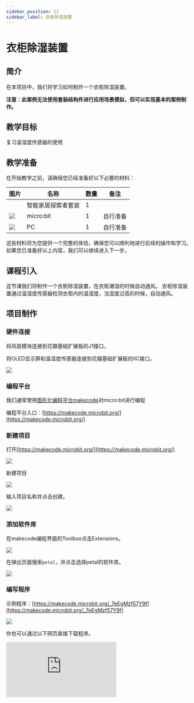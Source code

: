 ```yaml
---
sidebar_position: 11
sidebar_label: 衣柜除湿装置
---
```


# 衣柜除湿装置

## 简介

在本项目中，我们将学习如何制作一个衣柜除湿装置。

**注意：此案例无法使用套装结构件进行应用场景模拟，但可以实现基本的案例制作。**

## 教学目标

复习温湿度传感器的使用

## 教学准备

在开始教学之前，请确保您已经准备好以下必要的材料：

| **图片** | **名称** | **数量** | **备注** |
| --- | --- | --- | --- |
| <!-- 套装产品图 -->| 智能家居探索者套装 | 1 |  |
| ![](https://wiki-media-ef.oss-cn-hongkong.aliyuncs.com/docs/microbit/interesting-case/cutebot-fun-football-game-kit/cases-libraries/images/microbit.png) | micro:bit | 1 | 自行准备 |
| ![](https://wiki-media-ef.oss-cn-hongkong.aliyuncs.com/docs/microbit/interesting-case/cutebot-fun-football-game-kit/cases-libraries/images/pc.png) | PC | 1 | 自行准备 |

这些材料将为您提供一个完整的体验，确保您可以顺利地进行后续的操作和学习。如果您已准备好以上内容，我们可以继续进入下一步。

## 课程引入

这节课我们将制作一个衣柜除湿装置，在衣柜潮湿的时候自动通风。
衣柜除湿装置通过温湿度传感器检测衣柜内的温湿度，当湿度过高的时候，自动通风。

## 项目制作

### 硬件连接

将风扇模块连接到花瓣基础扩展板的J1接口，

将OLED显示屏和温湿度传感器连接到花瓣基础扩展板的IIC接口。


![](https://wiki-media-ef.oss-cn-hongkong.aliyuncs.com/docs/microbit/petal-series/petal-smart-home-explorer-kit/images/case-09-02.png)


### 编程平台

我们通常使用[图形化编程平台makecode](https://makecode.microbit.org/)对micro:bit进行编程

编程平台入口：[https://makecode.microbit.org/](https://makecode.microbit.org/)

### 新建项目

打开[https://makecode.microbit.org/](https://makecode.microbit.org/)

![](https://wiki-media-ef.oss-cn-hongkong.aliyuncs.com/docs/microbit/interesting-case/cutebot-fun-football-game-kit/cases-libraries/images/makecode.png)

新建项目

![](https://wiki-media-ef.oss-cn-hongkong.aliyuncs.com/docs/microbit/interesting-case/cutebot-fun-football-game-kit/cases-libraries/images/makecode-new-project-01.png)

输入项目名称并点击创建。

![](https://wiki-media-ef.oss-cn-hongkong.aliyuncs.com/docs/microbit/interesting-case/cutebot-fun-football-game-kit/cases-libraries/images/makecode-new-project-02.png)

### 添加软件库

在makecode编程界面的Toolbox点击Extensions。

![](https://wiki-media-ef.oss-cn-hongkong.aliyuncs.com/docs/microbit/interesting-case/classroom-science-pack/images/classroom-science-pack-add-extensions-02.png)

在弹出页面搜索`petal`，并点击选择petal的软件库。

![](https://wiki-media-ef.oss-cn-hongkong.aliyuncs.com/docs/microbit/petal-series/petal-smart-home-explorer-kit/images/add-petal.png)

### 编写程序

示例程序：[https://makecode.microbit.org/_7eEgMzf57Y9f](https://makecode.microbit.org/_7eEgMzf57Y9f)

![](https://wiki-media-ef.oss-cn-hongkong.aliyuncs.com/docs/microbit/petal-series/petal-smart-home-explorer-kit/images/case-09-03.png)

你也可以通过以下网页直接下载程序。

<div
    style={{
        position: 'relative',
        paddingBottom: '60%',
        overflow: 'hidden',
    }}
>
    <iframe
        src="https://makecode.microbit.org/_7eEgMzf57Y9f"
        frameborder="0"
        sandbox="allow-popups allow-forms allow-scripts allow-same-origin"
        style={{
            position: 'absolute',
            width: '100%',
            height: '100%',
        }}
    />
</div>




### 如何将程序下载到micro:bit？

使用USB线连接PC和micro:bit V2。

![](https://wiki-media-ef.oss-cn-hongkong.aliyuncs.com/docs/microbit/interesting-case/microbit-smart-climate-kit/cases-libraries/images/connect-microbit.gif)

连接成功后，电脑上会识别出一个名为`MICROBIT`的盘符。

![](https://wiki-media-ef.oss-cn-hongkong.aliyuncs.com/docs/microbit/interesting-case/microbit-smart-climate-kit/cases-libraries/images/microbit-drive.png)

点击左下角的![](https://wiki-media-ef.oss-cn-hongkong.aliyuncs.com/docs/microbit/interesting-case/microbit-smart-climate-kit/cases-libraries/images/download-01.png)，选择`Connect Device`。

![](https://wiki-media-ef.oss-cn-hongkong.aliyuncs.com/docs/microbit/interesting-case/microbit-smart-climate-kit/cases-libraries/images/download-02.png)

点击![](https://wiki-media-ef.oss-cn-hongkong.aliyuncs.com/docs/microbit/interesting-case/microbit-smart-climate-kit/cases-libraries/images/download-03.png)。

![](https://wiki-media-ef.oss-cn-hongkong.aliyuncs.com/docs/microbit/interesting-case/microbit-smart-climate-kit/cases-libraries/images/download-04.png)

点击![](https://wiki-media-ef.oss-cn-hongkong.aliyuncs.com/docs/microbit/interesting-case/microbit-smart-climate-kit/cases-libraries/images/download-05.png)。

![](https://wiki-media-ef.oss-cn-hongkong.aliyuncs.com/docs/microbit/interesting-case/microbit-smart-climate-kit/cases-libraries/images/download-06.png)


在弹出窗口选择`BBC micro:bit CMSIS-DAP`，然后选择连接，至此，我们的micro:bit就已经连接成功。

![](https://wiki-media-ef.oss-cn-hongkong.aliyuncs.com/docs/microbit/interesting-case/microbit-smart-climate-kit/cases-libraries/images/download-07.png)

点击下载程序。

![](https://wiki-media-ef.oss-cn-hongkong.aliyuncs.com/docs/microbit/interesting-case/microbit-smart-climate-kit/cases-libraries/images/download-08.png)


### 结果

当温湿度传感器检测到湿度过高的时候，自动通风。
